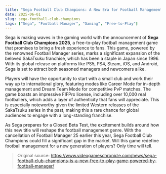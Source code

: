 ```yaml
---
title: "Sega Football Club Champions: A New Era for Football Management Games"
date: 2025-06-01
slug: sega-football-club-champions
tags: ["Sega", "Football Manager", "Gaming", "Free-to-Play"]
---
```


Sega is making waves in the gaming world with the announcement of **Sega Football Club Champions 2025**, a free-to-play football management game that promises to bring a fresh experience to fans. This game, powered by the renowned Football Manager series, marks a significant expansion of the beloved SakaTsuku franchise, which has been a staple in Japan since 1996. With its global release on platforms like PS5, PS4, Steam, iOS, and Android, Sega is set to attract both seasoned managers and newcomers alike.

Players will have the opportunity to start with a small club and work their way up to international glory, featuring modes like Career Mode for in-depth management and Dream Team Mode for competitive PvP matches. The game boasts an impressive FIFPro license, including over 10,000 real footballers, which adds a layer of authenticity that fans will appreciate. This is especially noteworthy given the limited Western releases of the SakaTsuku series in the past, making this a rare chance for global audiences to engage with a long-standing franchise.

As Sega prepares for a Closed Beta Test, the excitement builds around how this new title will reshape the football management genre. With the cancellation of Football Manager 25 earlier this year, Sega Football Club Champions could fill a significant gap in the market. Will this game redefine football management for a new generation of players? Only time will tell.

> Original source: https://www.videogameschronicle.com/news/sega-football-club-champions-is-a-new-free-to-play-game-powered-by-football-manager/